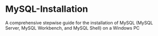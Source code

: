 # MySQL-Installation
A comprehensive stepwise guide for the installation of MySQL (MySQL Server, MySQL Workbench, and MySQL Shell) on a Windows PC
